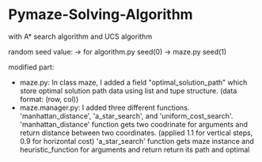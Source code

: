 # Pymaze-Solving-Algorithm
with A* search algorithm and UCS algorithm

random seed value: 
-> for algorithm.py seed(0)
-> maze.py seed(1)

modified part:
- maze.py: In class maze, I added a field "optimal_solution_path" which store optimal solution path data using list and tupe structure. (data format: (row, col))
- maze.manager.py: I added three different functions. 'manhattan_distance', 'a_star_search', and 'uniform_cost_search'.
  'manhattan_distance' function gets two coodrinate for arguments and return distance between two coordinates. (applied 1.1 for vertical steps, 0.9 for horizontal cost)
  'a_star_search' function gets maze instance and heuristic_function for arguments and return return its path and optimal
